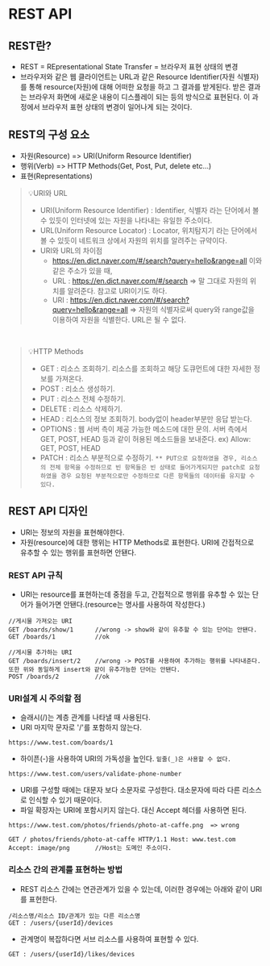 # REST API

## REST란?

- REST = REpresentational State Transfer = 브라우저 표현 상태의 변경
- 브라우저와 같은 웹 클라이언트는 URL과 같은 Resource Identifier(자원 식별자)를 통해 resource(자원)에 대해 어떠한 요청을 하고 그 결과를 받게된다. 받은 결과는 브라우저 화면에 새로운 내용이 디스플레이 되는 등의 방식으로 표현된다. 이 과정에서 브라우저 표현 상태의 변경이 일어나게 되는 것이다.

## REST의 구성 요소

- 자원(Resource) => URI(Uniform Resource Identifier)
- 행위(Verb) => HTTP Methods(Get, Post, Put, delete etc...)
- 표현(Representations)

> 💡URI와 URL
>
> - URI(Uniform Resource Identifier) : Identifier, 식별자 라는 단어에서 볼 수 있듯이 인터넷에 있는 자원을 나타내는 유일한 주소이다.
> - URL(Uniform Resource Locator) : Locator, 위치탐지기 라는 단어에서 볼 수 있듯이 네트워크 상에서 자원의 위치를 알려주는 규약이다.
> - URI와 URL의 차이점
>   - https://en.dict.naver.com/#/search?query=hello&range=all 이와 같은 주소가 있을 때,
>   - URL : https://en.dict.naver.com/#/search => 말 그대로 자원의 위치를 알려준다. 참고로 URI이기도 하다.
>   - URI : https://en.dict.naver.com/#/search?query=hello&range=all => 자원의 식별자로써 query와 range값을 이용하여 자원을 식별한다. URL은 될 수 없다.

<br>

> 💡HTTP Methods
>
> - GET : 리소스 조회하기. 리소스를 조회하고 해당 도큐먼트에 대한 자세한 정보를 가져온다.
> - POST : 리소스 생성하기.
> - PUT : 리소스 전체 수정하기.
> - DELETE : 리소스 삭제하기.
> - HEAD : 리소스의 정보 조회하기. body없이 header부분만 응답 받는다.
> - OPTIONS : 웹 서버 측이 제공 가능한 메소드에 대한 문의. 서버 측에서 GET, POST, HEAD 등과 같이 허용된 메소드들을 보내준다. ex) Allow: GET, POST, HEAD
> - PATCH : 리소스 부분적으로 수정하기.
>   `** PUT으로 요청하였을 경우, 리소스의 전체 항목을 수정하므로 빈 항목들은 빈 상태로 들어가게되지만 patch로 요청하였을 경우 요청된 부분적으로만 수정하므로 다른 항목들의 데이터를 유지할 수 있다.`

## REST API 디자인

- URI는 정보의 자원을 표현해야한다.
- 자원(resource)에 대한 행위는 HTTP Methods로 표현한다. URI에 간접적으로 유추할 수 있는 행위를 표현하면 안됀다.

### REST API 규칙

- URI는 resource를 표현하는데 중점을 두고, 간접적으로 행위를 유추할 수 있는 단어가 들어가면 안됀다.(resource는 명사를 사용하여 작성한다.)

```text
//게시물 가져오는 URI
GET /boards/show/1      //wrong -> show와 같이 유추할 수 있는 단어는 안됀다.
GET /boards/1           //ok

//게시물 추가하는 URI
GET /boards/insert/2    //wrong -> POST를 사용하여 추가하는 행위를 나타내준다. 또한 위와 동일하게 insert와 같이 유추가능한 단어는 안됀다.
POST /boards/2          //ok
```

### URI설계 시 주의할 점

- 슬래시(/)는 계층 관계를 나타낼 때 사용된다.
- URI 마지막 문자로 '/'를 포함하지 않는다.

```text
https://www.test.com/boards/1
```

- 하이픈(-)을 사용하여 URI의 가독성을 높인다. `밑줄(_)은 사용할 수 없다.`

```text
https://www.test.com/users/validate-phone-number
```

- URI를 구성할 때에는 대문자 보다 소문자로 구성한다. 대소문자에 따라 다른 리소스로 인식할 수 있기 때문이다.
- 파일 확장자는 URI에 포함시키지 않는다. 대신 Accept 헤더를 사용하면 된다.

```text
https://www.test.com/photos/friends/photo-at-caffe.png  => wrong

GET / photos/friends/photo-at-caffe HTTP/1.1 Host: www.test.com Accept: image/png       //Host는 도메인 주소이다.
```

### 리소스 간의 관계를 표현하는 방법

- REST 리소스 간에는 연관관계가 있을 수 있는데, 이러한 경우에는 아래와 같이 URI를 표현한다.

```text
/리소스명/리소스 ID/관계가 있는 다른 리소스명
GET : /users/{userId}/devices
```

- 관계명이 복잡하다면 서브 리소스를 사용하여 표현할 수 있다.

```text
GET : /users/{userId}/likes/devices
```
